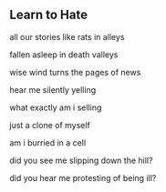 ## Learn to Hate

all our stories like rats in alleys

fallen asleep in death valleys

wise wind turns the pages of news

hear me silently yelling

what exactly am i selling

just a clone of myself

am i burried in a cell

did you see me slipping down the hill?

did you hear me protesting of being ill?
